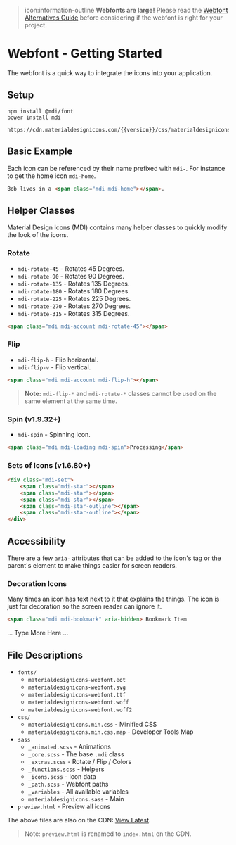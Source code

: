 <blockquote class="alert alert-warning">
  icon:information-outline <b>Webfonts are large!</b> Please read the <a href="/guide/webfont-alternatives">Webfont Alternatives Guide</a> before considering if the webfont is right for your project.
</blockquote>

# Webfont - Getting Started

The webfont is a quick way to integrate the icons into your application.

## Setup

```
npm install @mdi/font
bower install mdi
```

```
https://cdn.materialdesignicons.com/{{version}}/css/materialdesignicons.css
```

## Basic Example

Each icon can be referenced by their name prefixed with `mdi-`. For instance to get the home icon `mdi-home`.

```html
Bob lives in a <span class="mdi mdi-home"></span>.
```

## Helper Classes

Material Design Icons (MDI) contains many helper classes to quickly modify the look of the icons.

### Rotate

- `mdi-rotate-45` - Rotates 45 Degrees.
- `mdi-rotate-90` - Rotates 90 Degrees.
- `mdi-rotate-135` - Rotates 135 Degrees.
- `mdi-rotate-180` - Rotates 180 Degrees.
- `mdi-rotate-225` - Rotates 225 Degrees.
- `mdi-rotate-270` - Rotates 270 Degrees.
- `mdi-rotate-315` - Rotates 315 Degrees.

```html
<span class="mdi mdi-account mdi-rotate-45"></span>
```

### Flip

- `mdi-flip-h` - Flip horizontal.
- `mdi-flip-v` - Flip vertical.

```html
<span class="mdi mdi-account mdi-flip-h"></span>
```
> **Note:** `mdi-flip-*` and `mdi-rotate-*` classes cannot be used on the same element at the same time.

### Spin (v1.9.32+)

- `mdi-spin` - Spinning icon.

```html
<span class="mdi mdi-loading mdi-spin">Processing</span>
```

### Sets of Icons (v1.6.80+)

```html
<div class="mdi-set">
    <span class="mdi-star"></span>
    <span class="mdi-star"></span>
    <span class="mdi-star"></span>
    <span class="mdi-star-outline"></span>
    <span class="mdi-star-outline"></span>
</div>
```

## Accessibility

There are a few `aria-` attributes that can be added to the icon's tag or the parent's element to make things easier for screen readers.

### Decoration Icons

Many times an icon has text next to it that explains the things. The icon is just for decoration so the screen reader can ignore it.

```html
<span class="mdi mdi-bookmark" aria-hidden> Bookmark Item
```

... Type More Here ...

## File Descriptions

- `fonts/`
  - `materialdesignicons-webfont.eot`
  - `materialdesignicons-webfont.svg`
  - `materialdesignicons-webfont.ttf`
  - `materialdesignicons-webfont.woff`
  - `materialdesignicons-webfont.woff2`
- `css/`
  - `materialdesignicons.min.css` - Minified CSS
  - `materialdesignicons.min.css.map` - Developer Tools Map
- `sass`
  - `_animated.scss` - Animations
  - `_core.scss` - The base `.mdi` class
  - `_extras.scss` - Rotate / Flip / Colors
  - `_functions.scss` - Helpers
  - `_icons.scss` - Icon data
  - `_path.scss` - Webfont paths
  - `_variables` - All available variables
  - `materialdesignicons.sass` - Main
- `preview.html` - Preview all icons

The above files are also on the CDN: [View Latest](https://cdn.materialdesignicons.com/{{version}}).

> Note: `preview.html` is renamed to `index.html` on the CDN.
